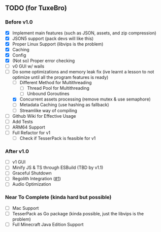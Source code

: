 ## TODO (for TuxeBro)

### Before v1.0

- [x] Implement main features (such as JSON, assets, and zip compression)
- [x] JSON5 support (pack devs will like this)
- [x] Proper Linux Support (libvips is the problem)
- [x] Caching
- [x] Config
- [x] (Not so) Proper error checking
- [ ] v0 GUI w/ wails
- [ ] Do some optimizations and memory leak fix (ive learnt a lesson to not optimize until all the program features is ready)
    - [ ] Different Method for Multithreading
        - [ ] Thread Pool for Multithreading
        - [ ] Unbound Goroutines
    - [x] Concurrent assets processing (remove mutex & use semaphore)
    - [ ] Metadata Caching (use hashing as fallback)
    - [ ] Streamlike way of compiling
- [ ] Github Wiki for Effective Usage 
- [ ] Add Tests
- [ ] ARM64 Support
- [ ] Full Refactor for v1
    - [ ] Check if TesserPack is feasible for v1

### After v1.0

- [ ] v1 GUI
- [ ] Minify JS & TS through ESBuild (TBD by v1.1)
- [ ] Graceful Shutdown
- [ ] Regolith Integration ([#1](https://github.com/TBroz15/TesserPack/issues/1))
- [ ] Audio Optimization

### Near To Complete (kinda hard but possible)

- [ ] Mac Support
- [ ] TesserPack as Go package (kinda possible, just the libvips is the problem)
- [ ] Full Minecraft Java Edition Support
